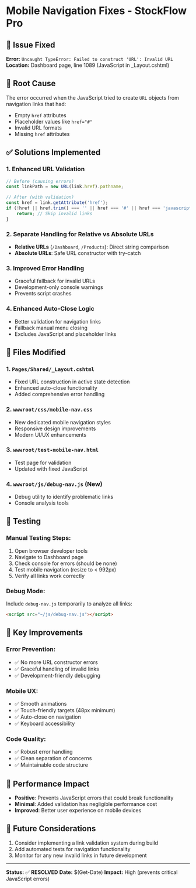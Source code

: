 # Mobile Navigation Fixes - StockFlow Pro

## 🐛 Issue Fixed
**Error:** `Uncaught TypeError: Failed to construct 'URL': Invalid URL`
**Location:** Dashboard page, line 1089 (JavaScript in _Layout.cshtml)

## 🔧 Root Cause
The error occurred when the JavaScript tried to create `URL` objects from navigation links that had:
- Empty `href` attributes
- Placeholder values like `href="#"`
- Invalid URL formats
- Missing `href` attributes

## ✅ Solutions Implemented

### 1. Enhanced URL Validation
```javascript
// Before (causing errors)
const linkPath = new URL(link.href).pathname;

// After (with validation)
const href = link.getAttribute('href');
if (!href || href.trim() === '' || href === '#' || href === 'javascript:void(0)') {
    return; // Skip invalid links
}
```

### 2. Separate Handling for Relative vs Absolute URLs
- **Relative URLs** (`/Dashboard`, `/Products`): Direct string comparison
- **Absolute URLs**: Safe URL constructor with try-catch

### 3. Improved Error Handling
- Graceful fallback for invalid URLs
- Development-only console warnings
- Prevents script crashes

### 4. Enhanced Auto-Close Logic
- Better validation for navigation links
- Fallback manual menu closing
- Excludes JavaScript and placeholder links

## 📁 Files Modified

### 1. `Pages/Shared/_Layout.cshtml`
- Fixed URL construction in active state detection
- Enhanced auto-close functionality
- Added comprehensive error handling

### 2. `wwwroot/css/mobile-nav.css`
- New dedicated mobile navigation styles
- Responsive design improvements
- Modern UI/UX enhancements

### 3. `wwwroot/test-mobile-nav.html`
- Test page for validation
- Updated with fixed JavaScript

### 4. `wwwroot/js/debug-nav.js` (New)
- Debug utility to identify problematic links
- Console analysis tools

## 🧪 Testing

### Manual Testing Steps:
1. Open browser developer tools
2. Navigate to Dashboard page
3. Check console for errors (should be none)
4. Test mobile navigation (resize to < 992px)
5. Verify all links work correctly

### Debug Mode:
Include `debug-nav.js` temporarily to analyze all links:
```html
<script src="~/js/debug-nav.js"></script>
```

## 🎯 Key Improvements

### Error Prevention:
- ✅ No more URL constructor errors
- ✅ Graceful handling of invalid links
- ✅ Development-friendly debugging

### Mobile UX:
- ✅ Smooth animations
- ✅ Touch-friendly targets (48px minimum)
- ✅ Auto-close on navigation
- ✅ Keyboard accessibility

### Code Quality:
- ✅ Robust error handling
- ✅ Clean separation of concerns
- ✅ Maintainable code structure

## 🚀 Performance Impact
- **Positive**: Prevents JavaScript errors that could break functionality
- **Minimal**: Added validation has negligible performance cost
- **Improved**: Better user experience on mobile devices

## 🔮 Future Considerations
1. Consider implementing a link validation system during build
2. Add automated tests for navigation functionality
3. Monitor for any new invalid links in future development

---
**Status:** ✅ **RESOLVED**
**Date:** $(Get-Date)
**Impact:** High (prevents critical JavaScript errors)
